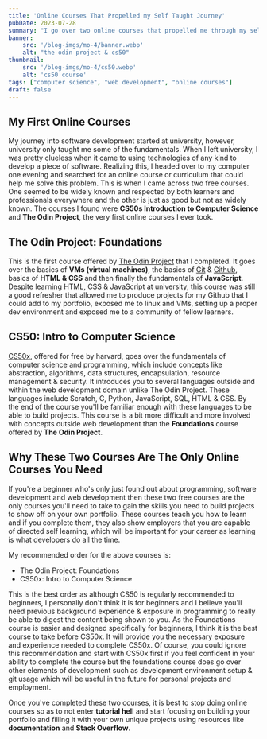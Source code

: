 ```yaml
---
title: 'Online Courses That Propelled my Self Taught Journey'
pubDate: 2023-07-28 
summary: "I go over two online courses that propelled me through my self taught web-dev/programming journey."
banner:
    src: '/blog-imgs/mo-4/banner.webp'
    alt: "the odin project & cs50"
thumbnail:
    src: '/blog-imgs/mo-4/cs50.webp' 
    alt: 'cs50 course'
tags: ["computer science", "web development", "online courses"]
draft: false
---
```


## My First Online Courses

My journey into software development started at university, however, university only taught me some of the fundamentals. When I left university, I was pretty clueless when it came to using technologies of any kind to develop a piece of software. Realizing this, I headed over to my computer one evening and searched for an online course or curriculum that could help me solve this problem. This is when I came across two free courses. One seemed to be widely known and respected by both learners and professionals everywhere and the other is just as good but not as widely known. The courses I found were **CS50s Introduction to Computer Science** and **The Odin Project**, the very first online courses I ever took.

## The Odin Project: Foundations

This is the first course offered by [The Odin Project](https://www.theodinproject.com/paths/foundations/courses/foundations) that I completed. It goes over the basics of **VMs (virtual machines)**, the basics of [Git](https://git-scm.com/) & [Github](https://github.com/), basics of **HTML & CSS** and then finally the fundamentals of **JavaScript**. Despite learning HTML, CSS & JavaScript at university, this course was still a good refresher that allowed me to produce projects for my Github that I could add to my portfolio, exposed me to linux and VMs, setting up a proper dev environment and exposed me to a community of fellow learners. 

## CS50: Intro to Computer Science

[CS50x](https://cs50.harvard.edu/x/2023/), offered for free by harvard, goes over the fundamentals of computer science and programming, which include concepts like abstraction, algorithms, data structures, encapsulation, resource management & security. It introduces you to several languages outside and within the web development domain unlike The Odin Project. These languages include Scratch, C, Python, JavaScript, SQL, HTML & CSS. By the end of the course you'll be familiar enough with these languages to be able to build projects. This course is a bit more difficult and more involved with concepts outside web development than the **Foundations** course offered by **The Odin Project**.

## Why These Two Courses Are The Only Online Courses You Need

If you're a beginner who's only just found out about programming, software development and web development then these two free courses are the only courses you'll need to take to gain the skills you need to build projects to show off on your own portfolio. These courses teach you how to learn and if you complete them, they also show employers that you are capable of directed self learning, which will be important for your career as learning is what developers do all the time. 

My recommended order for the above courses is:

- The Odin Project: Foundations
- CS50x: Intro to Computer Science

This is the best order as although CS50 is regularly recommended to beginners, I personally don't think it is for beginners and I believe you'll need previous background experience & exposure in programming to really be able to digest the content being shown to you. As the Foundations course is easier and designed specifically for beginners, I think it is the best course to take before CS50x. It will provide you the necessary exposure and experience needed to complete CS50x. Of course, you could ignore this recommendation and start with CS50x first if you feel confident in your ability to complete the course but the foundations course does go over other elements of development such as development environment setup & git usage which will be useful in the future for personal projects and employment.

Once you've completed these two courses, it is best to stop doing online courses so as to not enter **tutorial hell** and start focusing on building your portfolio and filling it with your own unique projects using resources like **documentation** and **Stack Overflow**.
